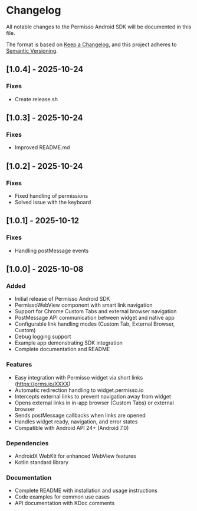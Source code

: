 # Changelog

All notable changes to the Permisso Android SDK will be documented in this file.

The format is based on [Keep a Changelog](https://keepachangelog.com/en/1.0.0/),
and this project adheres to [Semantic Versioning](https://semver.org/spec/v2.0.0.html).

## [1.0.4] - 2025-10-24

### Fixes

- Create release.sh

## [1.0.3] - 2025-10-24

### Fixes

- Improved README.md

## [1.0.2] - 2025-10-24

### Fixes

- Fixed handling of permissions
- Solved issue with the keyboard

## [1.0.1] - 2025-10-12

### Fixes

- Handling postMessage events

## [1.0.0] - 2025-10-08

### Added

- Initial release of Permisso Android SDK
- PermissoWebView component with smart link navigation
- Support for Chrome Custom Tabs and external browser navigation
- PostMessage API communication between widget and native app
- Configurable link handling modes (Custom Tab, External Browser, Custom)
- Debug logging support
- Example app demonstrating SDK integration
- Complete documentation and README

### Features

- Easy integration with Permisso widget via short links (<https://prms.io/XXXX>)
- Automatic redirection handling to widget.permisso.io
- Intercepts external links to prevent navigation away from widget
- Opens external links in in-app browser (Custom Tabs) or external browser
- Sends postMessage callbacks when links are opened
- Handles widget ready, navigation, and error states
- Compatible with Android API 24+ (Android 7.0)

### Dependencies

- AndroidX WebKit for enhanced WebView features
- Kotlin standard library

### Documentation

- Complete README with installation and usage instructions
- Code examples for common use cases
- API documentation with KDoc comments
